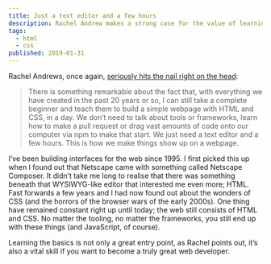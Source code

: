 ```yaml
---
title: Just a text editor and a few hours
description: Rachel Andrew makes a strong case for the value of learning the basics of the web (HTML and CSS) and how it’s the perfect entry point for aspiring web developers, without scaring them off with complex JavaScript frameworks and insane tool stacks.
tags:
  - html
  - css
published: 2019-01-31
---
```


Rachel Andrews, once again, [seriously hits the nail right on the head](https://www.rachelandrew.co.uk/archives/2019/01/30/html-css-and-our-vanishing-industry-entry-points/):

> There is something remarkable about the fact that, with everything we have created in the past 20 years or so, I can still take a complete beginner and teach them to build a simple webpage with HTML and CSS, in a day. We don’t need to talk about tools or frameworks, learn how to make a pull request or drag vast amounts of code onto our computer via npm to make that start. We just need a text editor and a few hours. This is how we make things show up on a webpage.

I’ve been building interfaces for the web since 1995. I first picked this up when I found out that Netscape came with something called Netscape Composer. It didn’t take me long to realise that there was something beneath that WYSIWYG-like editor that interested me even more; HTML. Fast forwards a few years and I had now found out about the wonders of CSS (and the horrors of the browser wars of the early 2000s). One thing have remained constant right up until today; the web still consists of HTML and CSS. No matter the tooling, no matter the frameworks, you still end up with these things (and JavaScript, of course).

Learning the basics is not only a great entry point, as Rachel points out, it’s also a vital skill if you want to become a truly great web developer.
